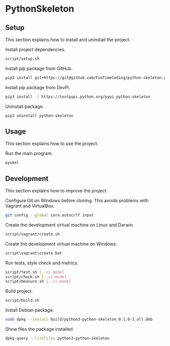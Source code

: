 # PythonSkeleton

## Setup

This section explains how to install and uninstall the project.

Install project dependencies.

```sh
script/setup.sh
```

Install pip package from GitHub.

```sh
pip3 install git+https://git@github.com/FunTimeCoding/python-skeleton.git#egg=python-skeleton
```

Install pip package from DevPi.

```sh
pip3 install -i https://testpypi.python.org/pypi python-skeleton
```

Uninstall package.

```sh
pip3 uninstall python-skeleton
```


## Usage

This section explains how to use the project.

Run the main program.

```sh
pyskel
```


## Development

This section explains how to improve the project.

Configure Git on Windows before cloning. This avoids problems with Vagrant and VirtualBox.

```sh
git config --global core.autocrlf input
```

Create the development virtual machine on Linux and Darwin.

```sh
script/vagrant/create.sh
```

Create the development virtual machine on Windows.

```bat
script\vagrant\create.bat
```

Run tests, style check and metrics.

```sh
script/test.sh [--ci-mode]
script/check.sh [--ci-mode]
script/measure.sh [--ci-mode]
```

Build project.

```sh
script/build.sh
```

Install Debian package.

```sh
sudo dpkg --install build/python3-python-skeleton_0.1.0-1_all.deb
```

Show files the package installed.

```sh
dpkg-query --listfiles python3-python-skeleton
```
